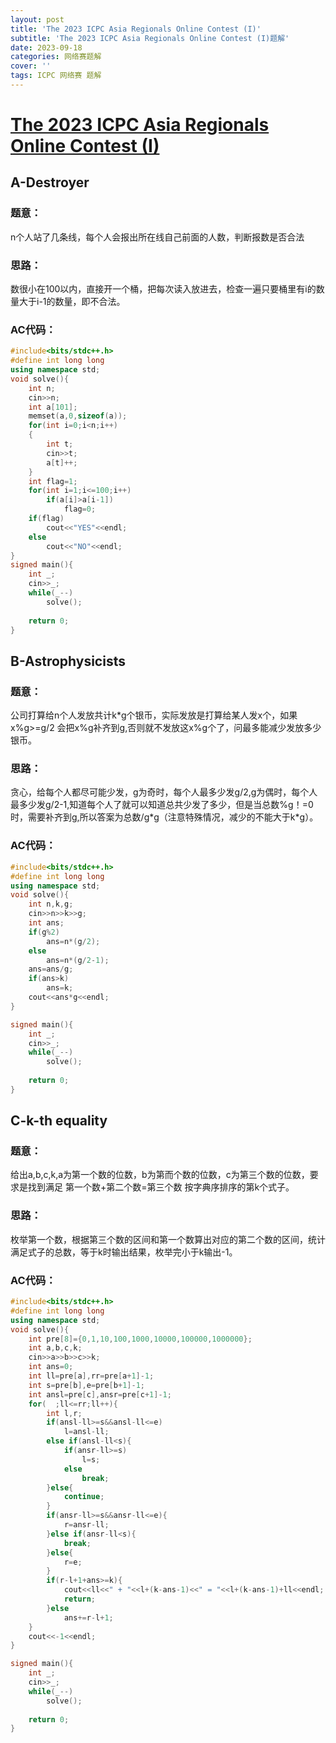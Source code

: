 ```yaml
---
layout: post
title: 'The 2023 ICPC Asia Regionals Online Contest (I)'
subtitle: 'The 2023 ICPC Asia Regionals Online Contest (I)题解'
date: 2023-09-18
categories: 网络赛题解
cover: ''
tags: ICPC 网络赛 题解
---
```


# [The 2023 ICPC Asia Regionals Online Contest (I)](https://pintia.cn/market/item/1703381331863785472)

## A-Destroyer
### 题意：
<p>n个人站了几条线，每个人会报出所在线自己前面的人数，判断报数是否合法</p>

### 思路：
<p>数很小在100以内，直接开一个桶，把每次读入放进去，检查一遍只要桶里有i的数量大于i-1的数量，即不合法。</p>

### AC代码：
```c++
#include<bits/stdc++.h>
#define int long long
using namespace std;
void solve(){
    int n;
    cin>>n;
    int a[101];
    memset(a,0,sizeof(a));
    for(int i=0;i<n;i++)
    {
        int t;
        cin>>t;
        a[t]++;
    }
    int flag=1;
    for(int i=1;i<=100;i++)
        if(a[i]>a[i-1])
            flag=0;
    if(flag)
        cout<<"YES"<<endl;
    else    
        cout<<"NO"<<endl;
}
signed main(){
    int _;
    cin>>_;
    while(_--)
        solve();
    
    return 0;
}
```
## B-Astrophysicists
### 题意：
<p>公司打算给n个人发放共计k*g个银币，实际发放是打算给某人发x个，如果x%g>=g/2 会把x%g补齐到g,否则就不发放这x%g个了，问最多能减少发放多少银币。</p>

### 思路：
<p>贪心，给每个人都尽可能少发，g为奇时，每个人最多少发g/2,g为偶时，每个人最多少发g/2-1,知道每个人了就可以知道总共少发了多少，但是当总数%g！=0时，需要补齐到g,所以答案为总数/g*g（注意特殊情况，减少的不能大于k*g）。</p>

### AC代码：
```c++
#include<bits/stdc++.h>
#define int long long 
using namespace std;
void solve(){
    int n,k,g;
    cin>>n>>k>>g;
    int ans;
    if(g%2)
        ans=n*(g/2);
    else
        ans=n*(g/2-1);
    ans=ans/g;
    if(ans>k)
        ans=k;
    cout<<ans*g<<endl;
}

signed main(){
    int _;
    cin>>_;
    while(_--)
        solve();
    
    return 0;
}
```
## C-k-th equality
### 题意：
<p>给出a,b,c,k,a为第一个数的位数，b为第而个数的位数，c为第三个数的位数，要求是找到满足 第一个数+第二个数=第三个数 按字典序排序的第k个式子。</p>

### 思路：
<p>枚举第一个数，根据第三个数的区间和第一个数算出对应的第二个数的区间，统计满足式子的总数，等于k时输出结果，枚举完小于k输出-1。</p>

### AC代码：
```c++
#include<bits/stdc++.h>
#define int long long
using namespace std;
void solve(){
    int pre[8]={0,1,10,100,1000,10000,100000,1000000};
    int a,b,c,k;
    cin>>a>>b>>c>>k;
    int ans=0;
    int ll=pre[a],rr=pre[a+1]-1;
    int s=pre[b],e=pre[b+1]-1;
    int ansl=pre[c],ansr=pre[c+1]-1;
    for(  ;ll<=rr;ll++){
        int l,r;
        if(ansl-ll>=s&&ansl-ll<=e)
            l=ansl-ll;
        else if(ansl-ll<s){
            if(ansr-ll>=s)
                l=s;
            else
                break;
        }else{
            continue;
        }
        if(ansr-ll>=s&&ansr-ll<=e){
            r=ansr-ll;
        }else if(ansr-ll<s){
            break;
        }else{
            r=e;
        }
        if(r-l+1+ans>=k){
            cout<<ll<<" + "<<l+(k-ans-1)<<" = "<<l+(k-ans-1)+ll<<endl;
            return;
        }else
            ans+=r-l+1;
    }
    cout<<-1<<endl;
}

signed main(){
    int _;
    cin>>_;
    while(_--)
        solve();
    
    return 0;
}
```